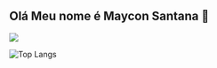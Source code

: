 ## Olá Meu nome é Maycon Santana 👋

<picture>
  <source
    srcset="https://github-readme-stats.vercel.app/api?username=Mjssantana&show_icons=true&theme=dark"
    media="(prefers-color-scheme: dark)"
  />
  <source
    srcset="https://github-readme-stats.vercel.app/api?username=Mjssantana&show_icons=true"
    media="(prefers-color-scheme: light), (prefers-color-scheme: no-preference)"
  />
  <img src="https://github-readme-stats.vercel.app/api?username=Mjssantana&show_icons=true" />
</picture>

![Top Langs](https://github-readme-stats.vercel.app/api/top-langs/?username=Mjssantana&size_weight=0.5&count_weight=0.5)
